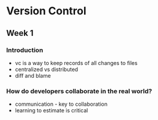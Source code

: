 # Version Control

## Week 1

### Introduction

- vc is a way to keep records of all changes to files
- centralized vs distributed
- diff and blame

### How do developers collaborate in the real world?

- communication - key to collaboration
- learning to estimate is critical

